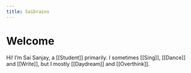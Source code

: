 ```yaml
---
title: Saibrains
---
```

# Welcome
Hi! I’m Sai Sanjay, a [[Student]] primarily. I sometimes [[Sing]], [[Dance]] and [[Write]], but I mostly [[Daydream]] and [[Overthink]].